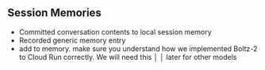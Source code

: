 ## Session Memories
- Committed conversation contents to local session memory
- Recorded generic memory entry
- add to memory. make sure you understand how we implemented Boltz-2 to Cloud Run correctly. We will need this      │
│   later for other models